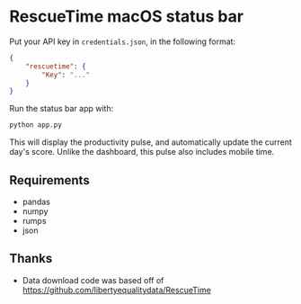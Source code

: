 # RescueTime macOS status bar

Put your API key in `credentials.json`, in the following format:
```json
{
    "rescuetime": {
        "Key": "..."
    }
}
```

Run the status bar app with:
```python
python app.py
```

This will display the productivity pulse, and automatically update the current day's
score. Unlike the dashboard, this pulse also includes mobile time.

## Requirements

- pandas
- numpy
- rumps
- json

## Thanks

- Data download code was based off of https://github.com/libertyequalitydata/RescueTime

